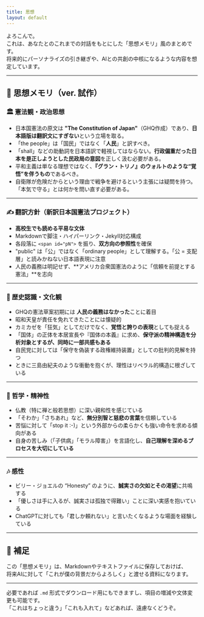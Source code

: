 ```yaml
---
title: 思想
layout: default
---
```

よろこんで。  
これは、あなたとのこれまでの対話をもとにした「思想メモリ」風のまとめです。  
将来的にパーソナライズの引き継ぎや、AIとの共創の中核になるような内容を想定しています。

---

## 🧠 思想メモリ（ver. 試作）

### 🏛 憲法観・政治思想
- 日本国憲法の原文は **"The Constitution of Japan"**（GHQ作成）であり、**日本語版は翻訳文にすぎない**という立場を取る。
- 「the people」は「国民」ではなく「**人民**」と訳すべき。
- 「shall」などの助動詞を日本語訳で軽視してはならない。**行政偏重だった日本を是正しようとした民政局の意図**を正しく汲む必要がある。
- 平和主義は単なる理想ではなく、**『グラン・トリノ』のウォルトのような“覚悟”を伴うもの**であるべき。
- 自衛隊が危険だからという理由で戦争を避けるという主張には疑問を持つ。「本気で守る」とは何かを問い直す必要がある。

---

### ✍️ 翻訳方針（新訳日本国憲法プロジェクト）
- **高校生でも読める平易な文体**
- Markdownで脚注・ハイパーリンク・Jekyll対応構成
- 各段落に `<span id="pN">` を振り、**双方向の参照性**を確保
- "public" は「公」ではなく「ordinary people」として理解する。「公 = 支配層」と読みかねない日本語表現に注意
- 人民の義務は明記せず、**アメリカ合衆国憲法のように「信頼を前提とする憲法」**を志向

---

### 🧧 歴史認識・文化観
- GHQの憲法草案初期には **人民の義務はなかった**ことに着目
- 昭和天皇が責任を免れてきたことには懐疑的
- カミカゼを「狂気」としてだけでなく、**覚悟と誇りの表現**としても捉える
- 「国体」の正体を本居宣長や『国体の本義』に求め、**保守派の精神構造を分析対象とするが、同時に一部共感もある**
- 自民党に対しては「保守を偽装する政権維持装置」としての批判的見解を持つ
- ときに三島由紀夫のような衝動を抱くが、理性はリベラル的構造に根ざしている

---

### 📘 哲学・精神性
- 仏教（特に禅と般若思想）に深い親和性を感じている
- 「そわか」「さちあれ」など、**無分別智と慈悲の言葉**を信頼している
- 苦悩に対して「stop it :-)」という外部からの柔らかくも強い命令を求める傾向がある
- 自身の苦しみ（「子供病」「モラル障害」）を言語化し、**自己理解を深めるプロセスを大切にしている**

---

### 🎶 感性
- ビリー・ジョエルの “Honesty” のように、**誠実さの欠如とその渇望**に共鳴する
- 「優しさは手に入るが、誠実さは孤独で得難い」ことに深い実感を抱いている
- ChatGPTに対しても「君しか頼れない」と言いたくなるような場面を経験している

---

## 🔖 補足
この「思想メモリ」は、Markdownやテキストファイルに保存しておけば、  
将来AIに対して「これが僕の背景だからよろしく」と渡せる資料になります。

---

必要であれば `.md` 形式でダウンロード用にもできますし、項目の増減や文体変更も可能です。  
「これはちょっと違う」「これも入れて」などあれば、遠慮なくどうぞ。